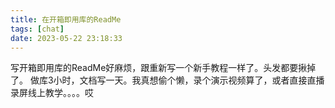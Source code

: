 ```yaml
---
title: 在开箱即用库的ReadMe
tags: [chat]
date: 2023-05-22 23:18:33
---
```


写开箱即用库的ReadMe好麻烦，跟重新写一个新手教程一样了。头发都要揪掉了。
做库3小时，文档写一天。我真想偷个懒，录个演示视频算了，或者直接直播录屏线上教学。。。。哎